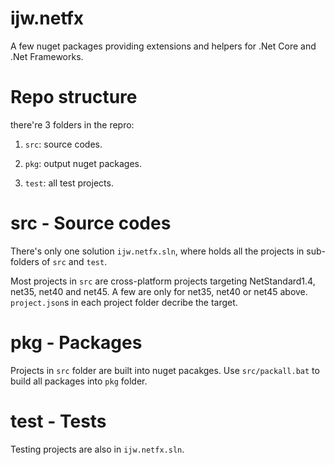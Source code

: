 # ijw.netfx
A few nuget packages providing extensions and helpers for .Net Core and .Net Frameworks. 

# Repo structure
there're 3 folders in the repro:

  1. `src`: source codes.

  2. `pkg`: output nuget packages.  

  3. `test`: all test projects.

# src - Source codes
There's only one solution `ijw.netfx.sln`, where holds all the projects in sub-folders of `src` and `test`.

Most projects in `src` are cross-platform projects targeting NetStandard1.4, net35, net40 and net45. A few are only for net35, net40 or net45 above. `project.json`s in each project folder decribe the target.

# pkg - Packages
Projects in `src` folder are built into nuget pacakges. Use `src/packall.bat` to build all packages into `pkg` folder.

# test - Tests
Testing projects are also in `ijw.netfx.sln`.
